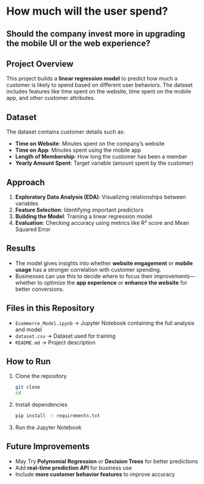 # **How much will the user spend?**  
## Should the company invest more in upgrading the mobile UI or the web experience?  

## **Project Overview**  
This project builds a **linear regression model** to predict how much a customer is likely to spend based on different user behaviors. The dataset includes features like time spent on the website, time spent on the mobile app, and other customer attributes.  

## **Dataset**  
The dataset contains customer details such as:  
- **Time on Website**: Minutes spent on the company’s website  
- **Time on App**: Minutes spent using the mobile app  
- **Length of Membership**: How long the customer has been a member  
- **Yearly Amount Spent**: Target variable (amount spent by the customer)  

## **Approach**  
1. **Exploratory Data Analysis (EDA)**: Visualizing relationships between variables  
2. **Feature Selection**: Identifying important predictors  
3. **Building the Model**: Training a linear regression model  
4. **Evaluation**: Checking accuracy using metrics like R² score and Mean Squared Error  

## **Results**  
- The model gives insights into whether **website engagement** or **mobile usage** has a stronger correlation with customer spending.  
- Businesses can use this to decide where to focus their improvements—whether to optimize the **app experience** or **enhance the website** for better conversions.  

## **Files in this Repository**  
- `Ecommerce_Model.ipynb` → Jupyter Notebook containing the full analysis and model  
- `dataset.csv` → Dataset used for training  
- `README.md` → Project description  

## **How to Run**  
1. Clone the repository  
   ```bash
   git clone 
   cd 
   ```
2. Install dependencies  
   ```bash
   pip install -r requirements.txt
   ```
3. Run the Jupyter Notebook  

## **Future Improvements**  
- May Try **Polynomial Regression** or **Decision Trees** for better predictions  
- Add **real-time prediction API** for business use  
- Include **more customer behavior features** to improve accuracy  
